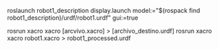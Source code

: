 
roslaunch robot1_description display.launch model:="$(rospack find robot1_description)/urdf/robot1.urdf" gui:=true


rosrun xacro xacro [arcvivo.xacro] > [archivo_destino.urdf]
rosrun xacro xacro robot1.xacro > robot1_processed.urdf